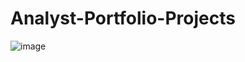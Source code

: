 # Analyst-Portfolio-Projects
![image](https://github.com/user-attachments/assets/641f2f25-8c47-4d3a-9b38-272ee91d3cc2)
